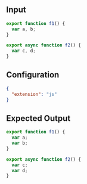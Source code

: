 
## Input
```javascript input
export function f1() {
  var a, b;
}

export async function f2() {
  var c, d;
}
```

## Configuration
```json configuration
{
  "extension": "js"
}
```

## Expected Output
```javascript expected output
export function f1() {
  var a;
  var b;
}

export async function f2() {
  var c;
  var d;
}
```

